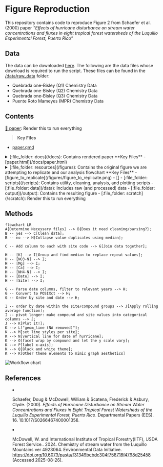 # Figure Reproduction 

This repository contains code to reproduce Figure 2 from Schaefer et al. (2000) paper *"Effects of hurricane disturbance on stream
water concentrations and fluxes in eight tropical
forest watersheds of the Luquillo Experimental
Forest, Puerto Rico"*

## Data
The data can be downloaded [here](https://portal.edirepository.org/nis/mapbrowse?packageid=knb-lter-luq.20.4923064). The following are the data files whose download is required to run the script. These files can be found in the [/data/raw_data](/data/raw) folder:
- Quebrada one-Bisley (Q1) Chemistry Data
- Quebrada one-Bisley (Q2) Chemistry Data 
- Quebrada one-Bisley (Q3) Chemistry Data 
- Puente Roto Mameyes (MPR) Chemistry Data

## Contents


[:file_folder: paper](/paper): Render this to run everything</summary>
  >**Key Files**
  - [paper.qmd](/paper/paper.qmd)


<details>
  <summary>[:file_folder: docs](/docs): Contains rendered paper
  **Key Files**
  - [paper.html](/docs/paper.html)
</details>

<details>
  <summary>[:file_folder: resources](/figures): Contains the original figure we are attempting to replicate and our analysis flowchart
  **Key Files**
  - [figure_to_replicate](/figures/figure_to_replicate.png)
  - []
- [:file_folder: scripts](/scripts): Contains utility, cleaning, analysis, and plotting scripts
- [:file_folder: data](/data): Includes raw (and processed) data
- [:file_folder: output](/output): Contains the resulting figure
- [:file_folder: scratch](/scratch): Render this to run everything

## Methods
```mermaid
flowchart LR
A[Determine Necessary files] --> B{Does it need cleaning/parsing?};
B -- yes --> C[Clean data]; 
B -- no --> H[Collapse value duplicates using median];

C -- Add column to each with site code --> G[Join data together];

H -- [K] --> I[Group and find median to replace repeat values];
H -- [NO3-N] --> I;
H -- [Mg] --> I;
H -- [Ca] --> I;
H -- [NH4-N] --> I;
H -- [Date] --> I;
H -- [Site] --> I;

G -- Parse date columns, filter to relevant years --> H;
G -- Convert to POSIXct --> H; 
G -- Order by site and date --> H;

I -- order by date within the site/compound groups --> J[Apply rolling average function];
I -- pivot longer: make compound and site values into categorical columns --> J;
J --> K[Plot it!];
K --> L["geom_line (NA removed)"];
K --> M[set line styles per site];
K --> N[vertical line for date of hurricane];
K --> O[facet wrap by compound and let the y scale vary];
K --> P[label x-axis];
K --> Q[Black and white theme];
K --> R[Other theme elements to mimic graph aesthetics]

```
<div class="scrollable-image-container">
  <img src="../resources/flowchart.png" alt="Workflow chart">
</div>

## References
- Schaefer, Doug & McDowell, William & Scatena, Frederick & Asbury, Clyde. (2000). *Effects of Hurricane Disturbance on Stream Water Concentrations and Fluxes in Eight Tropical Forest Watersheds of the Luquillo Experimental Forest, Puerto Rico*. Departmental Papers (EES). 16. 10.1017/S0266467400001358. 

- McDowell, W. and International Institute of Tropical Forestry(IITF), USDA Forest Service.. 2024. Chemistry of stream water from the Luquillo Mountains ver 4923064. Environmental Data Initiative. https://doi.org/10.6073/pasta/f31349bebdc304f758718f4798d25458 (Accessed 2025-08-26).